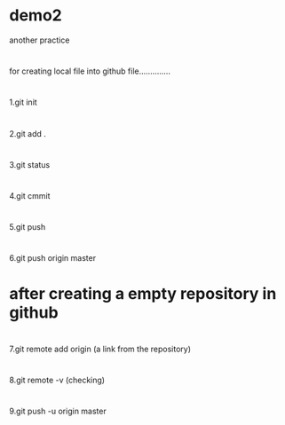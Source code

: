  # demo2

 another practice
 #
 for creating local file into github file..............
 #
 1.git init 
 #
 2.git add .
 #
 3.git status
 #
 4.git cmmit
 #
 5.git push
 #
 6.git push origin master
 # after creating a empty repository in github
 #
 7.git remote add origin (a link from the repository)
 #
 8.git remote -v (checking)
 #
 9.git push -u origin master

